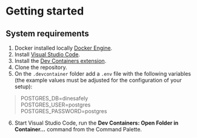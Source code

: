 # Getting started

## System requirements
1. Docker installed locally [Docker Engine](https://docs.docker.com/engine/).
2. Install [Visual Studio Code](https://code.visualstudio.com/).
3. Install the [Dev Containers extension](https://marketplace.visualstudio.com/items?itemName=ms-vscode-remote.remote-containers).
4. Clone the repository.
5. On the `.devcontainer` folder add a `.env` file with the following variables (the example values must be adjusted for the configuration of your setup):

> POSTGRES_DB=dinesafely  
> POSTGRES_USER=postgres  
> POSTGRES_PASSWORD=postgres

6. Start Visual Studio Code, run the **Dev Containers: Open Folder in Container...** command from the Command Palette.